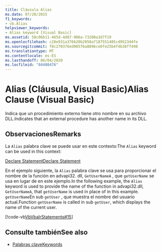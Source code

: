 ```yaml
---
title: Cláusula Alias
ms.date: 07/20/2015
f1_keywords:
- vb.Alias
helpviewer_keywords:
- Alias keyword [Visual Basic]
ms.assetid: 58c06b11-465d-4d87-906a-73200a3d7f19
ms.openlocfilehash: c28e931a376b20b2058a7187551405cd9523d4fe
ms.sourcegitcommit: f8c270376ed905f6a8896ce0fe25b4f4b38ff498
ms.translationtype: MT
ms.contentlocale: es-ES
ms.lasthandoff: 06/04/2020
ms.locfileid: "84408476"
---
```

# <a name="alias-clause-visual-basic"></a><span data-ttu-id="a0941-102">Alias (Cláusula, Visual Basic)</span><span class="sxs-lookup"><span data-stu-id="a0941-102">Alias Clause (Visual Basic)</span></span>
<span data-ttu-id="a0941-103">Indica que un procedimiento externo tiene otro nombre en su archivo DLL.</span><span class="sxs-lookup"><span data-stu-id="a0941-103">Indicates that an external procedure has another name in its DLL.</span></span>  
  
## <a name="remarks"></a><span data-ttu-id="a0941-104">Observaciones</span><span class="sxs-lookup"><span data-stu-id="a0941-104">Remarks</span></span>  
 <span data-ttu-id="a0941-105">La `Alias` palabra clave se puede usar en este contexto:</span><span class="sxs-lookup"><span data-stu-id="a0941-105">The `Alias` keyword can be used in this context:</span></span>  
  
 [<span data-ttu-id="a0941-106">Declare Statement</span><span class="sxs-lookup"><span data-stu-id="a0941-106">Declare Statement</span></span>](declare-statement.md)  
  
 <span data-ttu-id="a0941-107">En el ejemplo siguiente, la `Alias` palabra clave se usa para proporcionar el nombre de la función en advapi32. dll, `GetUserNameA` , que `getUserName` se usa en lugar de en este ejemplo.</span><span class="sxs-lookup"><span data-stu-id="a0941-107">In the following example, the `Alias` keyword is used to provide the name of the function in advapi32.dll, `GetUserNameA`, that `getUserName` is used in place of in this example.</span></span> <span data-ttu-id="a0941-108">`getUserName`En sub `getUser` , que muestra el nombre del usuario actual.</span><span class="sxs-lookup"><span data-stu-id="a0941-108">Function `getUserName` is called in sub `getUser`, which displays the name of the current user.</span></span>  
  
 [!code-vb[VbVbalrStatements#15](~/samples/snippets/visualbasic/VS_Snippets_VBCSharp/VbVbalrStatements/VB/Class1.vb#15)]  
  
## <a name="see-also"></a><span data-ttu-id="a0941-109">Consulte también</span><span class="sxs-lookup"><span data-stu-id="a0941-109">See also</span></span>

- [<span data-ttu-id="a0941-110">Palabras clave</span><span class="sxs-lookup"><span data-stu-id="a0941-110">Keywords</span></span>](../keywords/index.md)
